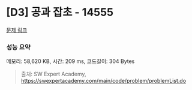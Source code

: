 # [D3] 공과 잡초 - 14555 

[문제 링크](https://swexpertacademy.com/main/code/problem/problemDetail.do?contestProbId=AYGtoa3qARcDFARC) 

### 성능 요약

메모리: 58,620 KB, 시간: 209 ms, 코드길이: 304 Bytes



> 출처: SW Expert Academy, https://swexpertacademy.com/main/code/problem/problemList.do